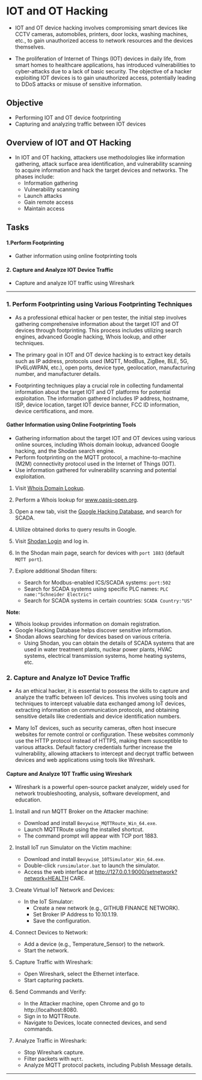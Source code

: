 # IOT and OT Hacking

- IOT and OT device hacking involves compromising smart devices like CCTV cameras, automobiles, printers, door locks, washing machines, etc., to gain unauthorized access to network resources and the devices themselves.

- The proliferation of Internet of Things (IOT) devices in daily life, from smart homes to healthcare applications, has introduced vulnerabilities to cyber-attacks due to a lack of basic security. The objective of a hacker exploiting IOT devices is to gain unauthorized access, potentially leading to DDoS attacks or misuse of sensitive information.

## Objective

- Performing IOT and OT device footprinting
- Capturing and analyzing traffic between IOT devices

## Overview of IOT and OT Hacking

- In IOT and OT hacking, attackers use methodologies like information gathering, attack surface area identification, and vulnerability scanning to acquire information and hack the target devices and networks. The phases include:
    - Information gathering
    - Vulnerability scanning
    - Launch attacks
    - Gain remote access
    - Maintain access

## Tasks

#### 1.Perform Footprinting

- Gather information using online footprinting tools

#### 2. Capture and Analyze IOT Device Traffic

- Capture and analyze IOT traffic using Wireshark


---
### 1. Perform Footprinting using Various Footprinting Techniques

- As a professional ethical hacker or pen tester, the initial step involves gathering comprehensive information about the target IOT and OT devices through footprinting. This process includes utilizing search engines, advanced Google hacking, Whois lookup, and other techniques.

- The primary goal in IOT and OT device hacking is to extract key details such as IP address, protocols used (MQTT, ModBus, ZigBee, BLE, 5G, IPv6LoWPAN, etc.), open ports, device type, geolocation, manufacturing number, and manufacturer details.

- Footprinting techniques play a crucial role in collecting fundamental information about the target IOT and OT platforms for potential exploitation. The information gathered includes IP address, hostname, ISP, device location, target IOT device banner, FCC ID information, device certifications, and more.

#### Gather Information using Online Footprinting Tools

- Gathering information about the target IOT and OT devices using various online sources, including Whois domain lookup, advanced Google hacking, and the Shodan search engine.
- Perform footprinting on the MQTT protocol, a machine-to-machine (M2M) connectivity protocol used in the Internet of Things (IOT).
- Use information gathered for vulnerability scanning and potential exploitation.

1. Visit [Whois Domain Lookup](https://www.whois.com/whois/).

2. Perform a Whois lookup for www.oasis-open.org.

3. Open a new tab, visit the [Google Hacking Database](https://www.exploit-db.com/google-hacking-database), and search for SCADA.

4. Utilize obtained dorks to query results in Google.

5. Visit [Shodan Login](https://account.shodan.io/login) and log in.

6. In the Shodan main page, search for devices with `port 1883` (default `MQTT port`).

7. Explore additional Shodan filters:
   - Search for Modbus-enabled ICS/SCADA systems: `port:502`
   - Search for SCADA systems using specific PLC names: `PLC name:"Schneider Electric"`
   - Search for SCADA systems in certain countries: `SCADA Country:"US"`

**Note:**

- Whois lookup provides information on domain registration.
- Google Hacking Database helps discover sensitive information.
- Shodan allows searching for devices based on various criteria.
    - Using Shodan, you can obtain the details of SCADA systems that are used in water treatment plants, nuclear power plants, HVAC systems, electrical transmission systems, home heating systems, etc.


### 2. Capture and Analyze IoT Device Traffic

- As an ethical hacker, it is essential to possess the skills to capture and analyze the traffic between IoT devices. This involves using tools and techniques to intercept valuable data exchanged among IoT devices, extracting information on communication protocols, and obtaining sensitive details like credentials and device identification numbers.

- Many IoT devices, such as security cameras, often host insecure websites for remote control or configuration. These websites commonly use the HTTP protocol instead of HTTPS, making them susceptible to various attacks. Default factory credentials further increase the vulnerability, allowing attackers to intercept and decrypt traffic between devices and web applications using tools like Wireshark.

#### Capture and Analyze 10T Traffic using Wireshark

- Wireshark is a powerful open-source packet analyzer, widely used for network troubleshooting, analysis, software development, and education.


1. Install and run MQTT Broker on the Attacker machine:
   - Download and install `Bevywise_MQTTRoute_Win_64.exe`.
   - Launch MQTTRoute using the installed shortcut.
   - The command prompt will appear with TCP port 1883.

2. Install IoT run Simulator on the Victim machine:
   - Download and install `Bevywise_10TSimulator_Win_64.exe`.
   - Double-click `runsimulator.bat` to launch the simulator.
   - Access the web interface at http://127.0.0.1:9000/setnetwork?network=HEALTH CARE.

3. Create Virtual IoT Network and Devices:
   - In the IoT Simulator:
     - Create a new network (e.g., GITHUB FINANCE NETWORK).
     - Set Broker IP Address to 10.10.1.19.
     - Save the configuration.

4. Connect Devices to Network:
   - Add a device (e.g., Temperature_Sensor) to the network.
   - Start the network.

5. Capture Traffic with Wireshark:
   - Open Wireshark, select the Ethernet interface.
   - Start capturing packets.

6. Send Commands and Verify:
   - In the Attacker machine, open Chrome and go to http://localhost:8080.
   - Sign in to MQTTRoute.
   - Navigate to Devices, locate connected devices, and send commands.

7. Analyze Traffic in Wireshark:
   - Stop Wireshark capture.
   - Filter packets with `mqtt`.
   - Analyze MQTT protocol packets, including Publish Message details.

---